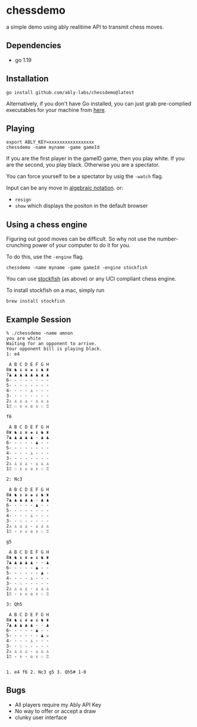 # chessdemo

a simple demo using ably realitime API to transmit chess moves.

## Dependencies

- go 1.19

## Installation

`go install github.com/ably-labs/chessdemo@latest`

Alternatively, if you don't have Go installed, you can just grab 
pre-complied executables for your machine from 
[here](https://github.com/ably-labs/chessdemo/releases).

## Playing

```
export ABLY_KEY=xxxxxxxxxxxxxxxxx
chessdemo -name myname -game gameId
```

If you are the first player in the gameID game, then you play white.
If you are the second, you play black.
Otherwise you are a spectator.

You can force yourself to be a spectator by usig the `-watch` flag.

Input can be any move in [algebraic notation](https://en.wikipedia.org/wiki/Algebraic_notation_(chess)).
or:
- `resign`
- `show` which displays the positon in the default browser

## Using a chess engine
Figuring out good moves can be difficult. So why not use the number-crunching
power of your computer to do it for you.

To do this, use the `-engine` flag.


```
chessdemo -name myname -game gameId -engine stockfish
```

You can use [stockfish](https://stockfishchess.org/) (as above) or any UCI compliant chess engine.

To install stockfish on a mac, simply run

```
brew install stockfish
```

## Example Session

```
% ./chessdemo -name amnon
you are white
Waiting for an opponent to arrive.
Your opponent bill is playing black.
1: e4

 A B C D E F G H
8♜ ♞ ♝ ♛ ♚ ♝ ♞ ♜
7♟ ♟ ♟ ♟ ♟ ♟ ♟ ♟
6- - - - - - - -
5- - - - - - - -
4- - - - ♙ - - -
3- - - - - - - -
2♙ ♙ ♙ ♙ - ♙ ♙ ♙
1♖ ♘ ♗ ♕ ♔ ♗ ♘ ♖

f6

 A B C D E F G H
8♜ ♞ ♝ ♛ ♚ ♝ ♞ ♜
7♟ ♟ ♟ ♟ ♟ - ♟ ♟
6- - - - - ♟ - -
5- - - - - - - -
4- - - - ♙ - - -
3- - - - - - - -
2♙ ♙ ♙ ♙ - ♙ ♙ ♙
1♖ ♘ ♗ ♕ ♔ ♗ ♘ ♖

2: Nc3

 A B C D E F G H
8♜ ♞ ♝ ♛ ♚ ♝ ♞ ♜
7♟ ♟ ♟ ♟ ♟ - ♟ ♟
6- - - - - ♟ - -
5- - - - - - - -
4- - - - ♙ - - -
3- - ♘ - - - - -
2♙ ♙ ♙ ♙ - ♙ ♙ ♙
1♖ - ♗ ♕ ♔ ♗ ♘ ♖

g5

 A B C D E F G H
8♜ ♞ ♝ ♛ ♚ ♝ ♞ ♜
7♟ ♟ ♟ ♟ ♟ - - ♟
6- - - - - ♟ - -
5- - - - - - ♟ -
4- - - - ♙ - - -
3- - ♘ - - - - -
2♙ ♙ ♙ ♙ - ♙ ♙ ♙
1♖ - ♗ ♕ ♔ ♗ ♘ ♖

3: Qh5

 A B C D E F G H
8♜ ♞ ♝ ♛ ♚ ♝ ♞ ♜
7♟ ♟ ♟ ♟ ♟ - - ♟
6- - - - - ♟ - -
5- - - - - - ♟ ♕
4- - - - ♙ - - -
3- - ♘ - - - - -
2♙ ♙ ♙ ♙ - ♙ ♙ ♙
1♖ - ♗ - ♔ ♗ ♘ ♖


1. e4 f6 2. Nc3 g5 3. Qh5# 1-0
```


## Bugs
- All players require my Ably API Key
- No way to offer or accept a draw
- clunky user interface
